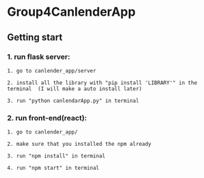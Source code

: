 # Group4CanlenderApp

## Getting start

### 1. run flask server:

    1. go to canlender_app/server
    
    2. install all the library with "pip install 'LIBRARY'" in the terminal  (I will make a auto install later)
    
    3. run "python canlendarApp.py" in terminal

### 2. run front-end(react):

    1. go to canlender_app/
    
    2. make sure that you installed the npm already
    
    3. run "npm install" in terminal
    
    4. run "npm start" in terminal
    
   

